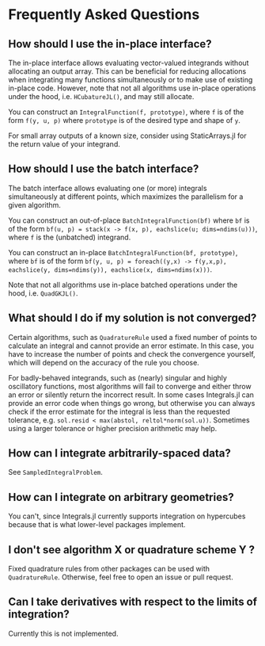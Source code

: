 # Frequently Asked Questions

## How should I use the in-place interface?

The in-place interface allows evaluating vector-valued integrands without
allocating an output array. This can be beneficial for reducing allocations when
integrating many functions simultaneously or to make use of existing in-place
code. However, note that not all algorithms use in-place operations under the
hood, i.e. `HCubatureJL()`, and may still allocate.

You can construct an `IntegralFunction(f, prototype)`, where `f` is of the form
`f(y, u, p)` where `prototype` is of the desired type and shape of `y`.

For small array outputs of a known size, consider using StaticArrays.jl for the
return value of your integrand.

## How should I use the batch interface?

The batch interface allows evaluating one (or more) integrals simultaneously at
different points, which maximizes the parallelism for a given algorithm.

You can construct an out-of-place `BatchIntegralFunction(bf)` where `bf` is of
the form `bf(u, p) = stack(x -> f(x, p), eachslice(u; dims=ndims(u)))`, where
`f` is the (unbatched) integrand.

You can construct an in-place `BatchIntegralFunction(bf, prototype)`, where `bf`
is of the form `bf(y, u, p) = foreach((y,x) -> f(y,x,p), eachslice(y, dims=ndims(y)), eachslice(x, dims=ndims(x)))`.

Note that not all algorithms use in-place batched operations under the hood,
i.e. `QuadGKJL()`.

## What should I do if my solution is not converged?

Certain algorithms, such as `QuadratureRule` used a fixed number of points to
calculate an integral and cannot provide an error estimate. In this case, you
have to increase the number of points and check the convergence yourself, which
will depend on the accuracy of the rule you choose.

For badly-behaved integrands, such as (nearly) singular and highly oscillatory
functions, most algorithms will fail to converge and either throw an error or
silently return the incorrect result. In some cases Integrals.jl can provide an
error code when things go wrong, but otherwise you can always check if the error
estimate for the integral is less than the requested tolerance, e.g. `sol.resid
< max(abstol, reltol*norm(sol.u))`. Sometimes using a larger tolerance or higher
precision arithmetic may help.

## How can I integrate arbitrarily-spaced data?

See `SampledIntegralProblem`.

## How can I integrate on arbitrary geometries?

You can't, since Integrals.jl currently supports integration on hypercubes
because that is what lower-level packages implement.

## I don't see algorithm X or quadrature scheme Y ?

Fixed quadrature rules from other packages can be used with `QuadratureRule`.
Otherwise, feel free to open an issue or pull request.

## Can I take derivatives with respect to the limits of integration?

Currently this is not implemented.